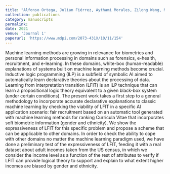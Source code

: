 ```yaml
---
title: "Alfonso Ortega, Julian Fiérrez, Aythami Morales, Zilong Wang, Marina de la Cruz, César Luis Alonso, Tony Ribeiro. Symbolic AI for XAI: evaluating LFIT inductive programming for explaining biases in machine learning"
collection: publications
category: manuscripts
permalink: 
date: 2021
venue: 'Journal 1'
paperurl: 'https://www.mdpi.com/2073-431X/10/11/154'
---
```


Machine learning methods are growing in relevance for biometrics and personal information processing in domains such as forensics, e-health, recruitment, and e-learning. In these domains, white-box (human-readable) explanations of systems built on machine learning methods become crucial. Inductive logic programming (ILP) is a subfield of symbolic AI aimed to automatically learn declarative theories about the processing of data. Learning from interpretation transition (LFIT) is an ILP technique that can learn a propositional logic theory equivalent to a given black-box system (under certain conditions). The present work takes a first step to a general methodology to incorporate accurate declarative explanations to classic machine learning by checking the viability of LFIT in a specific AI application scenario: fair recruitment based on an automatic tool generated with machine learning methods for ranking Curricula Vitae that incorporates soft biometric information (gender and ethnicity). We show the expressiveness of LFIT for this specific problem and propose a scheme that can be applicable to other domains. In order to check the ability to cope with other domains no matter the machine learning paradigm used, we have done a preliminary test of the expressiveness of LFIT, feeding it with a real dataset about adult incomes taken from the US census, in which we consider the income level as a function of the rest of attributes to verify if LFIT can provide logical theory to support and explain to what extent higher incomes are biased by gender and ethnicity.
